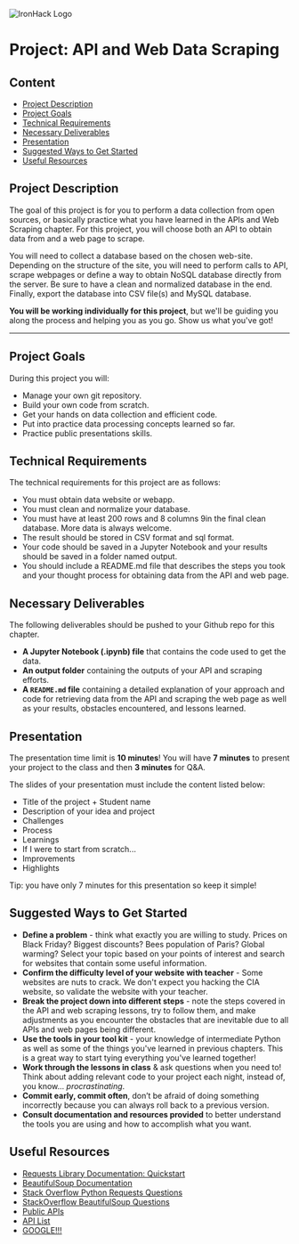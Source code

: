 ![IronHack Logo](https://s3-eu-west-1.amazonaws.com/ih-materials/uploads/upload_d5c5793015fec3be28a63c4fa3dd4d55.png)

# Project: API and Web Data Scraping

## Content
- [Project Description](#project-description)
- [Project Goals](#project-goals)
- [Technical Requirements](#technical-requirements)
- [Necessary Deliverables](#necessary-deliverables)
- [Presentation](#presentation)
- [Suggested Ways to Get Started](#suggested-ways-to-get-started)
- [Useful Resources](#useful-resources)

## Project Description

The goal of this project is for you to perform a data collection from open sources, or basically practice what you have learned in the APIs and Web Scraping chapter. For this project, you will choose both an API to obtain data from and a web page to scrape. 

You will need to collect a database based on the chosen web-site. Depending on the structure of the site, you will need to perform calls to API, scrape webpages or define a way to obtain NoSQL database directly from the server. Be sure to have a clean and normalized database in the end. Finally, export the database into CSV file(s) and MySQL database.

**You will be working individually for this project**, but we'll be guiding you along the process and helping you as you go. Show us what you've got!

---
## Project Goals

During this project you will:

- Manage your own git repository.
- Build your own code from scratch.
- Get your hands on data collection and efficient code.
- Put into practice data processing concepts learned so far.
- Practice public presentations skills.

## Technical Requirements

The technical requirements for this project are as follows:

* You must obtain data website or webapp.
* You must clean and normalize your database.
* You must have at least 200 rows and 8 columns 9in the final clean database. More data is always welcome.
* The result should be stored in CSV format and sql format. 
* Your code should be saved in a Jupyter Notebook and your results should be saved in a folder named output.
* You should include a README.md file that describes the steps you took and your thought process for obtaining data from the API and web page.

## Necessary Deliverables

The following deliverables should be pushed to your Github repo for this chapter.

* **A Jupyter Notebook (.ipynb) file** that contains the code used to get the data. 
* **An output folder** containing the outputs of your API and scraping efforts.
* **A ``README.md`` file** containing a detailed explanation of your approach and code for retrieving data from the API and scraping the web page as well as your results, obstacles encountered, and lessons learned.

## Presentation

The presentation time limit is **10 minutes**! You will have **7 minutes** to present your project to the class and then **3 minutes** for Q&A.

The slides of your presentation must include the content listed below:

- Title of the project + Student name
- Description of your idea and project
- Challenges
- Process
- Learnings
- If I were to start from scratch...
- Improvements
- Highlights

Tip: you have only 7 minutes for this presentation so keep it simple!


## Suggested Ways to Get Started

* **Define a problem** - think what exactly you are willing to study. Prices on Black Friday? Biggest discounts? Bees population of Paris? Global warming? Select your topic based on your points of interest and search for websites that contain some useful information.
* **Confirm the difficulty level of your website with teacher** - Some websites are nuts to crack. We don't expect you hacking the CIA website, so validate the website with your teacher.
* **Break the project down into different steps** - note the steps covered in the API and web scraping lessons, try to follow them, and make adjustments as you encounter the obstacles that are inevitable due to all APIs and web pages being different.
* **Use the tools in your tool kit** - your knowledge of intermediate Python as well as some of the things you've learned in previous chapters. This is a great way to start tying everything you've learned together!
* **Work through the lessons in class** & ask questions when you need to! Think about adding relevant code to your project each night, instead of, you know... _procrastinating_.
* **Commit early, commit often**, don’t be afraid of doing something incorrectly because you can always roll back to a previous version.
* **Consult documentation and resources provided** to better understand the tools you are using and how to accomplish what you want.

## Useful Resources

* [Requests Library Documentation: Quickstart](http://docs.python-requests.org/en/master/user/quickstart/)
* [BeautifulSoup Documentation](https://www.crummy.com/software/BeautifulSoup/bs4/doc/)
* [Stack Overflow Python Requests Questions](https://stackoverflow.com/questions/tagged/python-requests)
* [StackOverflow BeautifulSoup Questions](https://stackoverflow.com/questions/tagged/beautifulsoup)
* [Public APIs](https://github.com/toddmotto/public-apis)
* [API List](https://apilist.fun/)
* [GOOGLE!!!](https://www.google/com)
